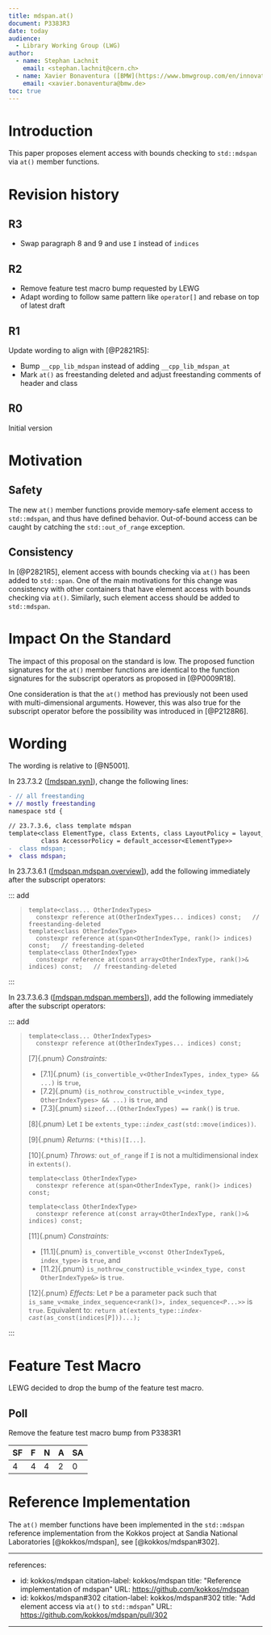 ```yaml
---
title: mdspan.at()
document: P3383R3
date: today
audience:
  - Library Working Group (LWG)
author:
  - name: Stephan Lachnit
    email: <stephan.lachnit@cern.ch>
  - name: Xavier Bonaventura ([BMW](https://www.bmwgroup.com/en/innovation/automated-driving.html))
    email: <xavier.bonaventura@bmw.de>
toc: true
---
```


# Introduction

This paper proposes element access with bounds checking to `std::mdspan` via `at()` member functions.

# Revision history

## R3

- Swap paragraph 8 and 9 and use `I` instead of `indices`

## R2

- Remove feature test macro bump requested by LEWG
- Adapt wording to follow same pattern like `operator[]` and rebase on top of latest draft

## R1

Update wording to align with [@P2821R5]:

- Bump `__cpp_lib_mdspan` instead of adding `__cpp_lib_mdspan_at`
- Mark `at()` as freestanding deleted and adjust freestanding comments of header and class

## R0

Initial version

# Motivation

## Safety

The new `at()` member functions provide memory-safe element access to `std::mdspan`, and thus have defined behavior. Out-of-bound access can be caught by catching the `std::out_of_range` exception.

## Consistency

In [@P2821R5], element access with bounds checking via `at()` has been added to `std::span`. One of the main motivations for this change was consistency with other containers that have element access with bounds checking via `at()`. Similarly, such element access should be added to `std::mdspan`.

# Impact On the Standard

The impact of this proposal on the standard is low. The proposed function signatures for the `at()` member functions are identical to the function signatures for the subscript operators as proposed in [@P0009R18].

One consideration is that the `at()` method has previously not been used with multi-dimensional arguments. However, this was also true for the subscript operator  before the possibility was introduced in [@P2128R6].

# Wording

The wording is relative to [@N5001].

In 23.7.3.2 ([[mdspan.syn]](https://eel.is/c++draft/mdspan.syn)), change the following lines:

```diff
- // all freestanding
+ // mostly freestanding
namespace std {
```

```diff
// 23.7.3.6, class template mdspan
template<class ElementType, class Extents, class LayoutPolicy = layout_right,
         class AccessorPolicy = default_accessor<ElementType>>
-  class mdspan;
+  class mdspan;                                                                // partially freestanding
```

In 23.7.3.6.1 ([[mdspan.mdspan.overview]](https://eel.is/c++draft/mdspan.mdspan.overview)), add the following immediately after the subscript operators:

::: add

> ```
> template<class... OtherIndexTypes>
>   constexpr reference at(OtherIndexTypes... indices) const;   // freestanding-deleted
> template<class OtherIndexType>
>   constexpr reference at(span<OtherIndexType, rank()> indices) const;   // freestanding-deleted
> template<class OtherIndexType>
>   constexpr reference at(const array<OtherIndexType, rank()>& indices) const;   // freestanding-deleted
> ```

:::

In 23.7.3.6.3 ([[mdspan.mdspan.members]](https://eel.is/c++draft/mdspan.mdspan.members)), add the following immediately after the subscript operators:

::: add

> ```
> template<class... OtherIndexTypes>
>   constexpr reference at(OtherIndexTypes... indices) const;
> ```
> [7]{.pnum} *Constraints:*
>
> - [7.1]{.pnum} `(is_convertible_v<OtherIndexTypes, index_type> && ...)` is `true`,
> - [7.2]{.pnum} `(is_nothrow_constructible_v<index_type, OtherIndexTypes> && ...)` is `true`, and
> - [7.3]{.pnum} `sizeof...(OtherIndexTypes) == rank()` is `true`.
>
> [8]{.pnum} Let `I` be `extents_type::`*`index_cast`*`(std::move(indices))`.
> 
> [9]{.pnum} *Returns:* `(*this)[I...]`.
>
> [10]{.pnum} *Throws:* `out_of_range` if `I` is not a multidimensional index in `extents()`.
>
> ```
> template<class OtherIndexType>
>   constexpr reference at(span<OtherIndexType, rank()> indices) const;
> ```
> ```
> template<class OtherIndexType>
>   constexpr reference at(const array<OtherIndexType, rank()>& indices) const;
> ```
> [11]{.pnum} *Constraints:*
>
> - [11.1]{.pnum} `is_convertible_v<const OtherIndexType&, index_type>` is `true`, and
> - [11.2]{.pnum} `is_nothrow_constructible_v<index_type, const OtherIndexType&>` is `true`.
>
> [12]{.pnum} *Effects:* Let `P` be a parameter pack such that
>   `is_same_v<make_index_sequence<rank()>, index_sequence<P...>>`
> is `true`. Equivalent to:
>   `return at(extents_type::`*`index-cast`*`(as_const(indices[P]))...);`

:::

# Feature Test Macro

LEWG decided to drop the bump of the feature test macro.

## Poll

Remove the feature test macro bump from P3383R1

| SF | F | N | A | SA |
|----|---|---|---|----|
|  4 | 4 | 4 | 2 |  0 |

# Reference Implementation

The `at()` member functions have been implemented in the `std::mdspan` reference implementation from the Kokkos project at Sandia National Laboratories [@kokkos/mdspan], see [@kokkos/mdspan#302].

---
references:
  - id: kokkos/mdspan
    citation-label: kokkos/mdspan
    title: "Reference implementation of mdspan"
    URL: https://github.com/kokkos/mdspan
  - id: kokkos/mdspan#302
    citation-label: kokkos/mdspan#302
    title: "Add element access via `at()` to `std::mdspan`"
    URL: https://github.com/kokkos/mdspan/pull/302
---
